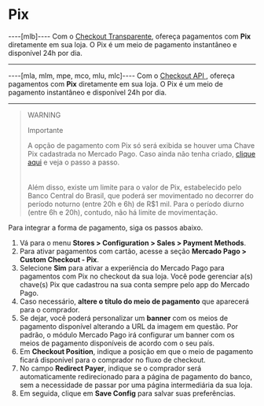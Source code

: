 # Pix

----[mlb]---- 
Com o [Checkout Transparente](/developers/pt/guides/checkout-api/landing), ofereça pagamentos com **Pix** diretamente em sua loja. O Pix é um meio de pagamento instantâneo e disponível 24h por dia.

------------
----[mla, mlm, mpe, mco, mlu, mlc]----
Com o [Checkout API ](/developers/pt/guides/checkout-api/landing), ofereça pagamentos com **Pix** diretamente em sua loja. O Pix é um meio de pagamento instantâneo e disponível 24h por dia.

------------

> WARNING
>
> Importante
> 
> A opção de pagamento com Pix só será exibida se houver uma Chave Pix cadastrada no Mercado Pago. Caso ainda não tenha criado, [clique aqui](https://www.youtube.com/watch?v=60tApKYVnkA) e veja o passo a passo. </br> 
> </br> <br/>
> Além disso, existe um limite para o valor de Pix, estabelecido pelo Banco Central do Brasil, que poderá ser movimentado no decorrer do período noturno (entre 20h e 6h) de R$1 mil. Para o período diurno (entre 6h e 20h), contudo, não há limite de movimentação.

Para integrar a forma de pagamento, siga os passos abaixo.

1. Vá para o menu **Stores > Configuration > Sales > Payment Methods**.
2. Para ativar pagamentos com cartão, acesse a seção **Mercado Pago > Custom Checkout - Pix**.
3. Selecione **Sim** para ativar a experiência do Mercado Pago para pagamentos com Pix no checkout da sua loja. Você pode gerenciar a(s) chave(s) Pix que cadastrou na sua conta sempre pelo app do Mercado Pago.
4. Caso necessário, **altere o título do meio de pagamento** que aparecerá para o comprador.
5. Se dejar, você poderá personalizar um **banner** com os meios de pagamento disponível alterando a URL da imagem em questão. Por padrão, o módulo Mercado Pago irá configurar um banner com os meios de pagamento disponíveis de acordo com o seu país.
6. Em **Checkout Position**, indique a posição em que o meio de pagamento ficará disponível para o comprador no fluxo de checkout. 
7. No campo **Redirect Payer**,	indique se o comprador será automaticamente redirecionado para a página de pagamento do banco, sem a necessidade de passar por uma página intermediária da sua loja.
8. Em seguida, clique em **Save Config** para salvar suas preferências.


